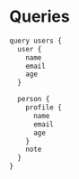 # Queries

```javascript
query users {
  user {
    name
    email
    age
  }

  person {
    profile {
      name
      email
      age
    }
    note
  }
}
```
